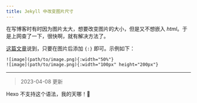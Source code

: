 ```yaml
---
title: Jekyll 中改变图片尺寸
---
```


在写博客时有时因为图片太大，想要改变图片的大小，但是又不想嵌入 *html*。于是上网查了一下，很快啊，就有解决方法了。

<!-- more -->

[这篇文章][ref1]说到，只要在图片后添加 `{:}` 即可。示例如下：

```
![image](path/to/image.png){:width="50%"}
![image](path/to/image.png){:width="100px" height="200px"}
```

-------------
> 2023-04-08 更新

Hexo 不支持这个语法，我的天哪！🥹

[ref1]:https://www.seanosier.com/2021/03/19/resize-images-in-jekyll-markdown/#:~:text=To%20resize%20an%20image%20in%20Jekyll%20Markdown%20without,Go%20in%20the%20Curly%20Braces%2C%20After%20the%20%3A
